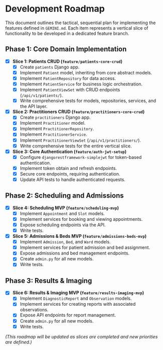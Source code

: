 # Development Roadmap

This document outlines the tactical, sequential plan for implementing the features defined in `GEMINI.md`. Each item represents a vertical slice of functionality to be developed in a dedicated feature branch.

## Phase 1: Core Domain Implementation

- [x] **Slice 1: Patients CRUD (`feature/patients-core-crud`)**
  - [x] Create `patients` Django app.
  - [x] Implement `Patient` model, inheriting from core abstract models.
  - [x] Implement `PatientRepository` for data access.
  - [x] Implement `PatientService` for business logic orchestration.
  - [x] Implement `PatientViewSet` with CRUD endpoints (`/api/v1/patients/`).
  - [x] Write comprehensive tests for models, repositories, services, and the API layer.

- [x] **Slice 2: Practitioners CRUD (`feature/practitioners-core-crud`)**
  - [x] Create `practitioners` Django app.
  - [x] Implement `Practitioner` model.
  - [x] Implement `PractitionerRepository`.
  - [x] Implement `PractitionerService`.
  - [x] Implement `PractitionerViewSet` (`/api/v1/practitioners/`).
  - [x] Write comprehensive tests for the entire vertical slice.

- [x] **Slice 3: Core Authentication (`feature/auth-jwt-setup`)**
  - [x] Configure `djangorestframework-simplejwt` for token-based authentication.
  - [x] Implement token obtain and refresh endpoints.
  - [x] Secure core endpoints, requiring authentication.
  - [x] Update API tests to handle authenticated requests.

## Phase 2: Scheduling and Admissions

- [x] **Slice 4: Scheduling MVP (`feature/scheduling-mvp`)**
  - [x] Implement `Appointment` and `Slot` models.
  - [x] Implement services for booking and viewing appointments.
  - [x] Expose scheduling endpoints via the API.
  - [x] Write tests.

- [x] **Slice 5: Admissions & Beds MVP (`feature/admissions-beds-mvp`)**
  - [x] Implement `Admission`, `Bed`, and `Ward` models.
  - [x] Implement services for patient admission and bed assignment.
  - [x] Expose admissions and bed management endpoints.
  - [x] Create `admin.py` for all new models.
  - [x] Write tests.

## Phase 3: Results & Imaging

- [x] **Slice 6: Results & Imaging MVP (`feature/results-imaging-mvp`)**
  - [x] Implement `DiagnosticReport` and `Observation` models.
  - [x] Implement services for creating reports with associated observations.
  - [x] Expose API endpoints for report management.
  - [x] Create `admin.py` for all new models.
  - [x] Write tests.

*(This roadmap will be updated as slices are completed and new priorities are defined.)*
